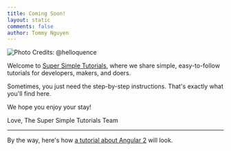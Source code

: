 ```yaml
---
title: Coming Soon!
layout: static
comments: false
author: Tommy Nguyen
---
```


![Photo Credits: @helloquence](/images/welcome.jpg "Welcome to Super Simple Tutorials")

Welcome to [Super Simple Tutorials](https://supersimpletutorials.com), where we share simple, easy-to-follow tutorials for developers, makers, and doers. 

Sometimes, you just need the step-by-step instructions. That's exactly what you'll find here. 

We hope you enjoy your stay!

Love,
The Super Simple Tutorials Team <i id="footer-heart" class="fa fa-heart" aria-hidden="true"></i>

---

By the way, here's how [a tutorial about Angular 2](/tutorials/dev/how-to-create-an-angular-2-app-with-the-angular-cli/) will look.